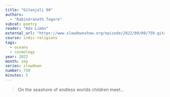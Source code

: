 ```yaml
---
title: "Gitanjali 60"
authors:
  - "Rabindranath Tagore"
subcat: poetry
reader: "Ada Limón"
external_url: "https://www.slowdownshow.org/episode/2022/09/09/759-gitanjali-60"
course: indic-religions
tags:
  - oceans
  - cosmology
year: 2022
month: sep
series: slowdown
number: 759
minutes: 5
---
```


> On the seashore of endless worlds children meet...
